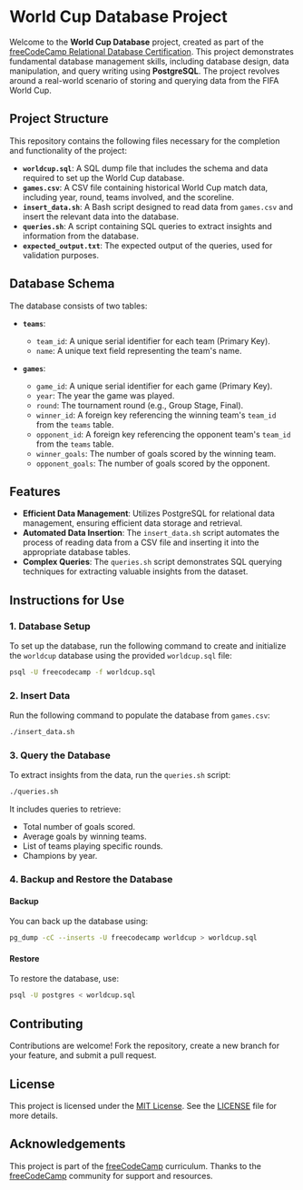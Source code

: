 # World Cup Database Project

Welcome to the **World Cup Database** project, created as part of the [freeCodeCamp Relational Database Certification](https://www.freecodecamp.org/learn). This project demonstrates fundamental database management skills, including database design, data manipulation, and query writing using **PostgreSQL**. The project revolves around a real-world scenario of storing and querying data from the FIFA World Cup.

## Project Structure

This repository contains the following files necessary for the completion and functionality of the project:

- **`worldcup.sql`**: A SQL dump file that includes the schema and data required to set up the World Cup database.
- **`games.csv`**: A CSV file containing historical World Cup match data, including year, round, teams involved, and the scoreline.
- **`insert_data.sh`**: A Bash script designed to read data from `games.csv` and insert the relevant data into the database.
- **`queries.sh`**: A script containing SQL queries to extract insights and information from the database.
- **`expected_output.txt`**: The expected output of the queries, used for validation purposes.

## Database Schema

The database consists of two tables:

- **`teams`**:
  - `team_id`: A unique serial identifier for each team (Primary Key).
  - `name`: A unique text field representing the team's name.
  
- **`games`**:
  - `game_id`: A unique serial identifier for each game (Primary Key).
  - `year`: The year the game was played.
  - `round`: The tournament round (e.g., Group Stage, Final).
  - `winner_id`: A foreign key referencing the winning team's `team_id` from the `teams` table.
  - `opponent_id`: A foreign key referencing the opponent team's `team_id` from the `teams` table.
  - `winner_goals`: The number of goals scored by the winning team.
  - `opponent_goals`: The number of goals scored by the opponent.

## Features

- **Efficient Data Management**: Utilizes PostgreSQL for relational data management, ensuring efficient data storage and retrieval.
- **Automated Data Insertion**: The `insert_data.sh` script automates the process of reading data from a CSV file and inserting it into the appropriate database tables.
- **Complex Queries**: The `queries.sh` script demonstrates SQL querying techniques for extracting valuable insights from the dataset.

## Instructions for Use

### 1. Database Setup

To set up the database, run the following command to create and initialize the `worldcup` database using the provided `worldcup.sql` file:

```bash
psql -U freecodecamp -f worldcup.sql
```

### 2. Insert Data

Run the following command to populate the database from `games.csv`:

```bash
./insert_data.sh
```

### 3. Query the Database

To extract insights from the data, run the `queries.sh` script:

```bash
./queries.sh
```

It includes queries to retrieve:

- Total number of goals scored.
- Average goals by winning teams.
- List of teams playing specific rounds.
- Champions by year.

### 4. Backup and Restore the Database

#### Backup

You can back up the database using:

```bash
pg_dump -cC --inserts -U freecodecamp worldcup > worldcup.sql
```

#### Restore

To restore the database, use:

```bash
psql -U postgres < worldcup.sql
```

## Contributing

Contributions are welcome! Fork the repository, create a new branch for your feature, and submit a pull request.

## License

This project is licensed under the [MIT License](https://opensource.org/licenses/MIT). See the [LICENSE](https://github.com/saksham2882/worldcup-database/blob/main/LICENSE) file for more details.

## Acknowledgements

This project is part of the [freeCodeCamp](https://www.freecodecamp.org/learn) curriculum. Thanks to the [freeCodeCamp](https://www.freecodecamp.org) community for support and resources.
